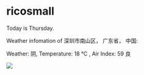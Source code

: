 # ricosmall

Today is Thursday.

Weather infomation of 深圳市南山区， 广东省， 中国: 

Weather: 阴, Temperature: 18 ℃ , Air Index: 59 良

<img src="https://github-readme-stats.vercel.app/api?username=ricosmall&show_icons=true" />
